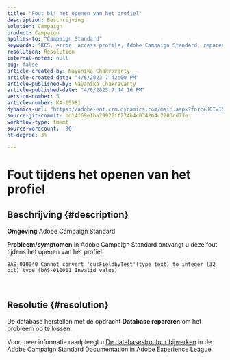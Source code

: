 ```yaml
---
title: "Fout bij het openen van het profiel"
description: Beschrijving
solution: Campaign
product: Campaign
applies-to: "Campaign Standard"
keywords: "KCS, error, access profile, Adobe Campaign Standard, repareer database"
resolution: Resolution
internal-notes: null
bug: false
article-created-by: Nayanika Chakravarty
article-created-date: "4/6/2023 7:42:00 PM"
article-published-by: Nayanika Chakravarty
article-published-date: "4/6/2023 7:44:16 PM"
version-number: 5
article-number: KA-15581
dynamics-url: "https://adobe-ent.crm.dynamics.com/main.aspx?forceUCI=1&pagetype=entityrecord&etn=knowledgearticle&id=b9aab117-b3d4-ed11-a7c7-6045bd006b3d"
source-git-commit: bd14f69e1ba29922ff274b4c034264c2203cd73e
workflow-type: tm+mt
source-wordcount: '80'
ht-degree: 3%

---
```


# Fout tijdens het openen van het profiel

## Beschrijving {#description}


<b>Omgeving</b>
Adobe Campaign Standard

<b>Probleem/symptomen</b>
In Adobe Campaign Standard ontvangt u deze fout tijdens het openen van het profiel:


```
BAS-010040 Cannot convert 'cusFieldbyTest'(type text) to integer (32 bit) type (bAS-010011 Invalid value)
```






 



## Resolutie {#resolution}


De database herstellen met de opdracht <b>Database repareren</b> om het probleem op te lossen.

Voor meer informatie raadpleegt u [De databasestructuur bijwerken](https://experienceleague.adobe.com/docs/campaign-standard/using/developing/adding-or-extending-a-resource/updating-the-database-structure.html?lang=en) in de Adobe Campaign Standard Documentation in Adobe Experience League.
